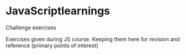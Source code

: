 # JavaScriptlearnings
Challenge exercises

Exercises given during JS course. Keeping them here for revision and reference (primary points of interest)

